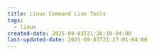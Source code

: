 ```yaml
---
title: Linux Command Line Tools
tags:
  - linux
created-date: 2025-09-03T21:26:19-04:00
last-updated-date: 2025-09-03T21:27:01-04:00
---
```

